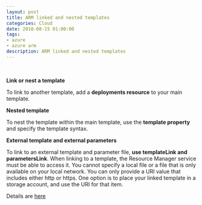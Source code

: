 ```yaml
---
layout: post
title: ARM linked and nested templates
categories: Cloud
date: 2018-08-15 01:00:00
tags:
- azure
- azure arm
description: ARM linked and nested templates
---
```

<br/>

**Link or nest a template**         

To link to another template, add a **deployments resource** to your main template.                

**Nested template**    

To nest the template within the main template, use the **template property** and specify the template syntax.             

**External template and external parameters**             

To link to an external template and parameter file, **use templateLink and parametersLink**. When linking to a template, the Resource Manager service must be able to access it. You cannot specify a local file or a file that is only available on your local network. You can only provide a URI value that includes either http or https. One option is to place your linked template in a storage account, and use the URI for that item.                       

Details are [here](https://docs.microsoft.com/en-us/azure/azure-resource-manager/resource-group-linked-templates#link-or-nest-a-template)               
